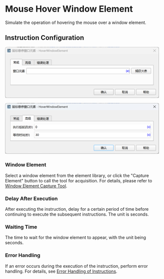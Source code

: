 # Mouse Hover Window Element

Simulate the operation of hovering the mouse over a window element.

## Instruction Configuration

![General Configuration Dialog Box for Mouse Hover Window Element](hover_window_element_general_config.png)

![Advanced Configuration Dialog Box for Mouse Hover Window Element](hover_window_element_advanced_config.png)

### Window Element

Select a window element from the element library, or click the "Capture Element" button to call the tool for acquisition. For details, please refer to [Window Element Capture Tool](../../manual/window_element_capture_tool.md).

### Delay After Execution

After executing the instruction, delay for a certain period of time before continuing to execute the subsequent instructions. The unit is seconds.

### Waiting Time

The time to wait for the window element to appear, with the unit being seconds.

### Error Handling

If an error occurs during the execution of the instruction, perform error handling. For details, see [Error Handling of Instructions](../../manual/error_handling.md).